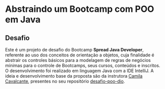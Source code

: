 # Abstraindo um Bootcamp com POO em Java
## Desafio
Este é um projeto de desafio do Bootcamp **Spread Java Developer**, referente ao uso dos conceitos de orientação a objetos, cuja finalidade é abstrair os controles básicos para a modelagem de regras de negócios mínimas para o controle de Bootcamps, seus cursos, conteúdos e inscritos.
O desenvolvimento foi realizado em linguagem Java com a IDE IntelliJ.
A ideia e desenvolvimento base da proposta são da instrutora  [Camila Cavalcante](https://www.linkedin.com/in/cami-la/ "cami-la"), presentes no seu repositório [desafio-poo-dio](https://github.com/cami-la/desafio-poo-dio.git).